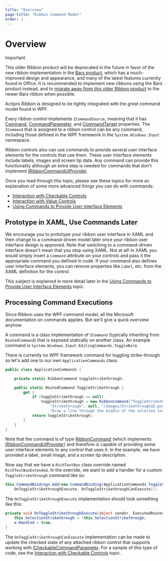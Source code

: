 ```yaml
---
title: "Overview"
page-title: "Ribbon Command Model"
order: 1
---
```

# Overview

> [!IMPORTANT]
> This older Ribbon product will be deprecated in the future in favor of the new ribbon implementation in the [Bars product](../../bars/index.md), which has a much-improved design and appearance, and many of the latest features currently found in Office.  It is recommended to implement new ribbons using the Bars product instead, and to [migrate away from this older Ribbon product](../../conversion/converting-to-v23-1.md) to the newer Bars ribbon when possible.

Actipro Ribbon is designed to be tightly integrated with the great command model found in WPF.

Every ribbon control implements `ICommandSource`, meaning that it has [Command](xref:@ActiproUIRoot.Controls.Ribbon.Controls.Primitives.ControlBase.Command), [CommandParameter](xref:@ActiproUIRoot.Controls.Ribbon.Controls.Primitives.ControlBase.CommandParameter), and [CommandTarget](xref:@ActiproUIRoot.Controls.Ribbon.Controls.Primitives.ControlBase.CommandTarget) properties.  The `ICommand` that is assigned to a ribbon control can be any command, including those defined in the WPF framework in the `System.Windows.Input` namespace.

Ribbon controls also can use commands to provide several user interface elements for the controls that use them.  These user interface elements include labels, images and screen tip data.  Any command can provide this functionality although an extra step is needed for commands that don't implement [IRibbonCommandUIProvider](xref:@ActiproUIRoot.Controls.Ribbon.Input.IRibbonCommandUIProvider).

Once you read through this topic, please see these topics for more an explanation of some more advanced things you can do with commands:

- [Interaction with Checkable Controls](checkable-controls.md)
- [Interaction with Value Controls](value-controls.md)
- [Using Commands to Provide User Interface Elements](command-ui-provider.md)

## Prototype in XAML, Use Commands Later

We encourage you to prototype your ribbon user interface in XAML and then change to a command-driven model later once your ribbon user interface design is approved.  Note that switching to a command-driven interface doesn't mean that you stop using XAML.  Not at all!  In XAML you would simply insert a `Command` attribute on your controls and pass it the appropriate command you defined in code.  If your command also defines user interface elements, you can remove properties like `Label`, etc. from the XAML definition for the control.

This subject is explained in more detail later in the [Using Commands to Provide User Interface Elements](command-ui-provider.md) topic.

## Processing Command Executions

Since Ribbon uses the WPF command model, all the Microsoft documentation on commands applies.  But we'll give a quick overview anyhow.

A command is a class implementation of `ICommand` (typically inheriting from `RoutedCommand`) that is exposed statically on another class.  An example command is `System.Windows.Input.EditingCommands.ToggleBold`.

There is currently no WPF framework command for toggling strike-through so let's add one to our own `ApplicationCommands` class.

```csharp
public class ApplicationCommands {

	private static RibbonCommand toggleStrikethrough;

	public static RoutedCommand ToggleStrikethrough {
		get {
			if (toggleStrikethrough == null)
				toggleStrikethrough = new RibbonCommand("ToggleStrikethrough", typeof(Ribbon),
					"Strikethrough", null, "/Images/Strikethrough16.png",
					"Draw a line through the middle of the selected text.");
			return toggleStrikethrough;
		}
	}
}
```

Note that the command is of type [RibbonCommand](xref:@ActiproUIRoot.Controls.Ribbon.Input.RibbonCommand) (which implements [IRibbonCommandUIProvider](xref:@ActiproUIRoot.Controls.Ribbon.Input.IRibbonCommandUIProvider)) and therefore is capable of providing some user interface elements to any control that uses it.  In the example, we have provided a label, small image, and a screen tip description.

Now say that we have a `RichTextBox` class override named `RichTextBoxExtended`.  In the override, we want to add a handler for a custom `ToggleStrikethrough` command like so:

```csharp
this.CommandBindings.Add(new CommandBinding(ApplicationCommands.ToggleStrikethrough,
	OnToggleStrikethroughExecute, OnToggleStrikethroughCanExecute));
```

The `OnToggleStrikethroughExecute` implementation should look something like this:

```csharp
private void OnToggleStrikethroughExecute(object sender, ExecutedRoutedEventArgs e) {
	this.SelectionStrikethrough = !this.SelectionStrikethrough;
	e.Handled = true;
}
```

The `OnToggleStrikethroughCanExecute` implementation can be made to update the checked state of any attached ribbon control that supports working with [ICheckableCommandParameter](xref:@ActiproUIRoot.Controls.Ribbon.Input.ICheckableCommandParameter).  For a sample of this type of code, see the [Interaction with Checkable Controls](checkable-controls.md) topic.
